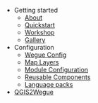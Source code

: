 - Getting started
    - [About](home.md#About)
    - [Quickstart](home.md#Quickstart)
    - [Workshop](workshop.md)
    - [Gallery](gallery.md)
- Configuration
    - [Wegue Config](wegue-configuration.md)
    - [Map Layers](map-layer-configuration.md)
    - [Module Configuration](module-configuration.md)
    - [Reusable Components](reusable-components.md)
    - [Language packs](language-packs.md)
- [QGIS2Wegue](qgis_plugin.md)






